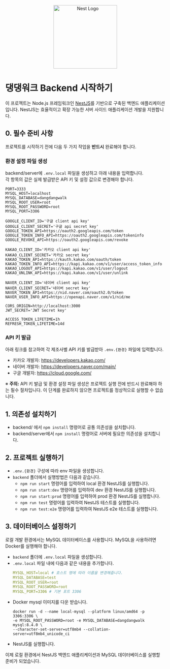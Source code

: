 <p align="center">
  <a href="http://nestjs.com/" target="blank"><img src="https://nestjs.com/img/logo-small.svg" width="200" alt="Nest Logo" /></a>
</p>

[circleci-image]: https://img.shields.io/circleci/build/github/nestjs/nest/master?token=abc123def456
[circleci-url]: https://circleci.com/gh/nestjs/nest

# 댕댕워크 Backend 시작하기

이 프로젝트는 Node.js 프레임워크인 [NestJS](https://github.com/nestjs/nest)를 기반으로 구축된 백엔드 애플리케이션입니다. NestJS는 효율적이고 확장 가능한 서버 사이드 애플리케이션 개발을 지원합니다.

## 0. 필수 준비 사항

프로젝트를 시작하기 전에 다음 두 가지 작업을 **반드시** 완료해야 합니다.

### 환경 설정 파일 생성

backend/server에 `.env.local` 파일을 생성하고 아래 내용을 입력합니다.
<br>
각 항목의 값은 실제 발급받은 API 키 및 설정 값으로 변경해야 합니다.

```shell
PORT=3333
MYSQL_HOST=localhost
MYSQL_DATABASE=dangdangwalk
MYSQL_ROOT_USER=root
MYSQL_ROOT_PASSWORD=root
MYSQL_PORT=3306

GOOGLE_CLIENT_ID='구글 client api key'
GOOGLE_CLIENT_SECRET='구글 api secret key'
GOOGLE_TOKEN_API=https://oauth2.googleapis.com/token
GOOGLE_TOKEN_INFO_API=https://oauth2.googleapis.com/tokeninfo
GOOGLE_REVOKE_API=https://oauth2.googleapis.com/revoke

KAKAO_CLIENT_ID='카카오 client api key'
KAKAO_CLIENT_SECRET='카카오 secret key'
KAKAO_TOKEN_API=https://kauth.kakao.com/oauth/token
KAKAO_TOKEN_INFO_API=https://kapi.kakao.com/v1/user/access_token_info
KAKAO_LOGOUT_API=https://kapi.kakao.com/v1/user/logout
KAKAO_UNLINK_API=https://kapi.kakao.com/v1/user/unlink

NAVER_CLIENT_ID='네이버 client api key'
NAVER_CLIENT_SECRET='네이버 secret key'
NAVER_TOKEN_API=https://nid.naver.com/oauth2.0/token
NAVER_USER_INFO_API=https://openapi.naver.com/v1/nid/me

CORS_ORIGIN=http://localhost:3000
JWT_SECRET='JWT Secret key'

ACCESS_TOKEN_LIFETIME=1h
REFRESH_TOKEN_LIFETIME=14d
```

### API 키 발급

아래 링크를 참고하여 각 제조사별 API 키를 발급받아 `.env.{환경}` 파일에 입력합니다.

-   카카오 개발자: https://developers.kakao.com/
-   네이버 개발자: https://developers.naver.com/main/
-   구글 개발자: https://cloud.google.com/

※ **주의:** API 키 발급 및 환경 설정 파일 생성은 프로젝트 실행 전에 반드시 완료해야 하는 필수 절차입니다. 이 단계를 완료하지 않으면 프로젝트를 정상적으로 실행할 수 없습니다.

## 1. 의존성 설치하기

-   backend/ 에서 `npm install` 명령어로 공통 의존성을 설치합니다.
-   backend/server에서 `npm install` 명령어로 서버에 필요한 의존성을 설치합니다.

## 2. 프로젝트 실행하기

-   `.env.{환경}` 구성에 따라 env 파일을 생성합니다.
-   `backend` 폴더에서 실행방법은 다음과 같습니다.
    -   `npm run start` 명령어를 입력하여 local 환경 NestJS를 실행합니다.
    -   `npm run start:dev` 명령어를 입력하여 dev 환경 NestJS를 실행합니다.
    -   `npm run start:prod` 명령어를 입력하여 prod 환경 NestJS를 실행합니다.
    -   `npm run test` 명령어를 입력하여 NestJS 테스트를 실행합니다.
    -   `npm run test:e2e` 명령어를 입력하여 NestJS e2e 테스트를 실행합니다.

## 3. 데이터베이스 설정하기

로컬 개발 환경에서는 MySQL 데이터베이스를 사용합니다. MySQL을 사용하려면 Docker를 실행해야 합니다.

-   `backend` 폴더에 `.env.local` 파일을 생성합니다.
-   `.env.local` 파일 내에 다음과 같은 내용을 추가합니다.
    ```yaml
    MYSQL_HOST=local # 호스트 명에 따라 이름을 변경해줍니다.
    MYSQL_DATABASE=test
    MYSQL_ROOT_USER=root
    MYSQL_ROOT_PASSWORD=root
    MYSQL_PORT=3306 # 기본 포트 3306
    ```
-   Docker mysql 이미지를 다운 받습니다.
    ```shell
    docker run -d --name local-mysql --platform linux/amd64 -p 3306:3306 \
    -e MYSQL_ROOT_PASSWORD=root -e MYSQL_DATABASE=dangdangwalk mysql:8.4.0 \
    --character-set-server=utf8mb4 --collation-server=utf8mb4_unicode_ci
    ```
-   NestJS를 실행합니다.

이제 로컬 환경에서 NestJS 백엔드 애플리케이션과 MySQL 데이터베이스를 실행할 준비가 되었습니다.
